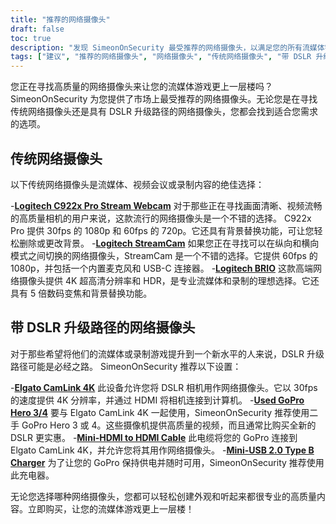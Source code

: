 ```yaml
---
title: "推荐的网络摄像头"
draft: false
toc: true
description: "发现 SimeonOnSecurity 最受推荐的网络摄像头，以满足您的所有流媒体需求。从传统的网络摄像头中进行选择，例如罗技 C922x Pro Stream 网络摄像头、罗技 StreamCam 和罗技 BRIO，或者选择具有 DSLR 升级路径的网络摄像头，将 Elgato CamLink 4K 与二手 GoPro Hero 3 4、Mini- HDMI 到 HDMI 电缆和一个 Mini-USB 2.0 B 型充电器。立即购买市场上最好的网络摄像头。"
tags: ["建议", "推荐的网络摄像头", "网络摄像头", "传统网络摄像头", "带 DSLR 升级路径的网络摄像头", "罗技 C922x Pro Stream 网络摄像头", "罗技 StreamCam", "罗技 BRIO", "埃尔加托 CamLink 4K", "去职业英雄 3 4", "迷你 HDMI 转 HDMI 电缆", "迷你 USB 2.0 B 型充电器"]
---
```

 您正在寻找高质量的网络摄像头来让您的流媒体游戏更上一层楼吗？ SimeonOnSecurity 为您提供了市场上最受推荐的网络摄像头。无论您是在寻找传统网络摄像头还是具有 DSLR 升级路径的网络摄像头，您都会找到适合您需求的选项。

## 传统网络摄像头

以下传统网络摄像头是流媒体、视频会议或录制内容的绝佳选择：

-[**Logitech C922x Pro Stream Webcam**](https://amzn.to/37P4FMN) 对于那些正在寻找画面清晰、视频流畅的高质量相机的用户来说，这款流行的网络摄像头是一个不错的选择。 C922x Pro 提供 30fps 的 1080p 和 60fps 的 720p。它还具有背景替换功能，可让您轻松删除或更改背景。
-[**Logitech StreamCam**](https://amzn.to/2SQUWAA) 如果您正在寻找可以在纵向和横向模式之间切换的网络摄像头，StreamCam 是一个不错的选择。它提供 60fps 的 1080p，并包括一个内置麦克风和 USB-C 连接器。
-[**Logitech BRIO**](https://amzn.to/2uQPjcn) 这款高端网络摄像头提供 4K 超高清分辨率和 HDR，是专业流媒体和录制的理想选择。它还具有 5 倍数码变焦和背景替换功能。

## 带 DSLR 升级路径的网络摄像头

对于那些希望将他们的流媒体或录制游戏提升到一个新水平的人来说，DSLR 升级路径可能是必经之路。 SimeonOnSecurity 推荐以下设置：

-[**Elgato CamLink 4K**](https://amzn.to/3oFugAi) 此设备允许您将 DSLR 相机用作网络摄像头。它以 30fps 的速度提供 4K 分辨率，并通过 HDMI 将相机连接到计算机。
-[**Used GoPro Hero 3/4**](https://www.ebay.com/sch/i.html?_nkw=Used+GoPro+HERO+4+Black+Edition) 要与 Elgato CamLink 4K 一起使用，SimeonOnSecurity 推荐使用二手 GoPro Hero 3 或 4。这些摄像机提供高质量的视频，而且通常比购买全新的 DSLR 更实惠。
-[**Mini-HDMI to HDMI Cable**](https://amzn.to/2N1AL2J) 此电缆将您的 GoPro 连接到 Elgato CamLink 4K，并允许您将其用作网络摄像头。
-[**Mini-USB 2.0 Type B Charger**](https://amzn.to/2XyN5t5) 为了让您的 GoPro 保持供电并随时可用，SimeonOnSecurity 推荐使用此充电器。

无论您选择哪种网络摄像头，您都可以轻松创建外观和听起来都很专业的高质量内容。立即购买，让您的流媒体游戏更上一层楼！
